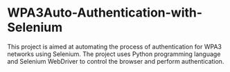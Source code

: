 # WPA3Auto-Authentication-with-Selenium
This project is aimed at automating the process of authentication for WPA3 networks using Selenium. The project uses Python programming language and Selenium WebDriver to control the browser and perform authentication.
